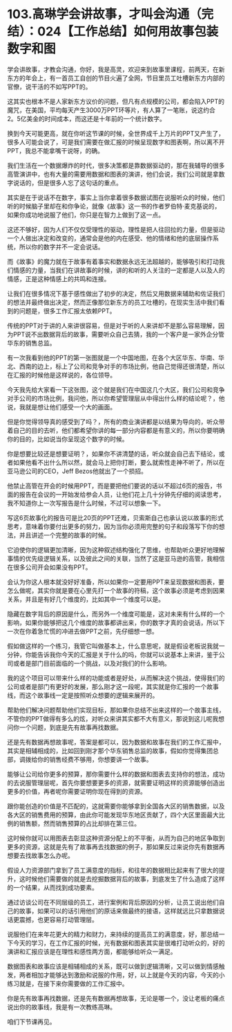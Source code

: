 # 103.高琳学会讲故事，才叫会沟通（完结）：024【工作总结】如何用故事包装数字和图

学会讲故事，才教会沟通，你好，我是高灵，欢迎来到故事里课程，前两天，在新东方的年会上，有一首员工自创的节目火遍了全网，节目里员工吐槽新东方内部的官僚，说干活的不如写PPT的。

这其实也根本不是人家新东方议价的问题，但凡有点规模的公司，都会陷入PPT的魔咒，在美国，平均每天产生3000万PPT环等片，有人算了一笔账，说这约合2。5亿美金的时间成本，而这还是十年前的一个统计数字。

换到今天可能更高，就在你听这节课的时候，全世界成千上万片的PPT又产生了，很多人可能会说了，可是我们需要在做汇报的时候呈现数字和图表啊，所以离不开PPT，我总不能拿嘴干说呀，的确。

我们生活在一个数据爆炸的时代，很多决策都是靠数据驱动的，那在我辅导的很多高管演讲中，也有大量的需要用数据和图表的演讲，他们会说，我们公司就是拿数字说话的，但是很多人忘了这句话的重点。

其实是在于说话不在数字，事实上当你拿着很多数据试图在说服听众的时候，他们听的时候脑子里却在和你争论，就像《故事》这一书的作者罗伯特·麦克基说的，如果你成功地说服了他们，你只是在智力上做到了这一点。

这还不够好，因为人们不仅仅受理性的驱动，理性是把人往回拉的力量，但是驱动一个人做出决定和改变的，通常会是他的内在感受、他的情绪和他的底层操作系统，所以你的数字并不一定会说话。

而《故事》的魔力就在于故事有着事实和数据永远无法超越的，能够吸引和打动我们情感的力量，当我们在讲故事的时候，讲的和听的人关注的一定都是人以及人的情感，正是这种情感上的共鸣和连接。

让我们在很多情况下基于感性做出了初步的决定，然后又用数据来辅助和佐证我们的想法并最终做出决定，然而正像那位新东方的员工吐槽的，在现实生活中我们看到的问题是，很多工作汇报太依赖PPT。

传统的PPT对于讲的人来讲很容易，但是对于听的人来讲却不是那么容易理解，因为PPT说不出数据背后的故事，需要听众自己去猜，我的一个客户是一家外企分管华东的销售总监。

有一次我看到他的PPT的第一张图就是一个中国地图，在各个大区华东、华南、华北、西南的边上，标上了公司和竞争对手的市场比例，他自己觉得还很清楚，所以在汇报的时候他是这样说的，各位领导。

今天我先给大家看一下这张图，这个就是我们在中国这几个大区，我们公司和竞争对手公司的市场比例，我问他，所以你希望管理层从中得出什么样的结论呢？，他说，我就是想让他们感受一个大的画面。

但是你觉得领导真的感受到了吗？，所有的商业演讲都是以结果为导向的，听众带着自己的目的去听，他们都希望你讲的每一部分内容都是有意义的，所以你要明确你的目的，比如说当你呈现这个数字的时候。

你是想要比较还是想要证明？，如果你不讲清楚的话，听众就会自己去下结论，或者如果他看不出什么所以然，就会马上把你打断，要么就索性走神不听了，所以在亚马逊公司的CEO，Jeff Bezos他就出了一个损招。

他禁止高管在开会的时候用PPT，而是要把他们要说的话以不超过6页的报告，书面的报告在会议的一开始发给参会人员，让他们花上几十分钟先仔细的阅读思考，我不知道你上一次写报告是什么时候，不过可以想象一下。

写这6页故事化的报告可是比20页的PPT还难，贝索斯自己也承认说以故事的形式思考，意味着你要付出更多的努力，因为当你必须用完整的句子和段落写下你的想法，并且讲述一个完整的故事的时候。

它迫使你的逻辑更加清晰，因为这种叙述结构强化了思维，也帮助听众更好地理解事情的优先级逻辑关系，以及彼此之间的关联，当然了这是亚马逊的高管，我相信在很多公司开会如果没有PPT。

会认为你这人根本就没好好准备，所以如果你一定要用PPT来呈现数据和图表，要怎么做呢，其实你就是要在心里先打一个故事的符稿，这个故事必须是考虑到因果关系，并且是有好几个维度的，比如其中一个维度可以是。

隐藏在数字背后的原因是什么，而另外一个维度可能是，这对未来有什么样的一个影响，如果你能够把这几个维度的故事都讲出来，你的数字才真的会说话，所以下一次在你着急忙慌的冲进去做PPT之前，先仔细想一想。

假如做这样的一个练习，我管它叫做基本上，什么意思呢，就是假设老板说我就一分钟，你能告诉我你今天的汇报是关于什么的吗，你就可以说基本上来讲，鉴于公司或者是部门目前面临的一个挑战，以及对我们的什么影响。

我的这个项目可以带来什么样的功能或者是好处，从而解决这个挑战，使得我们的公司或者是部门有更好的发展，那么刚才这一段呢，其实就是你汇报的一个故事线，而这个故事线一定是按照听众想要的逻辑来展开的。

帮助他们解决问题帮助他们实现目标，那如果你总结不出来这样的一个故事主线，不管你的PPT做得有多么的炫，对听众来讲其实都不大有意义，那说到这儿呢我想问你一个问题，到底是先有故事再找数据。

还是先有数据再想故事呢，答案是都可以，因为数据和故事在我们的工作汇报中，其实是相辅相成的，比如回到刚才那个华东销售总监的故事，假如你觉得集团总部，调拨给你的销售经费不够用，你想要讲一个故事。

能够让公司给你更多的预算，那你需要什么样的数据和图表去支持你的想法，成功的去说服管理层呢，首先你要想要更多的资源，就需要证明这样的资源能够创造出更多的价值，再者呢你需要证明你现在得到的资源。

跟你能创造的价值是不匹配的，这就需要你能够拿到全国各大区的销售数据，以及各大区的销售费用的预算，由此你可能发现华东地区贡献了，四个大区里面最大比例的销售额，然而销售预算的占比却排在第三位。

这时候你就可以用图表去彰显这种资源分配上的不平衡，从而为自己的地区争取到更多的资源，这就是先有了故事再去找数据的例子，那如果反过来说你先有数据再想要去找故事怎么办呢。

假设人力资源部门拿到了员工满意度的指标，和往年的数据相比起来有了很大的提升，这时候他们需要做的就是去挖掘数据背后的故事，到底发生了什么造成了这样的一个结果，从而找到成功要素。

通过访谈公司在不同层级的员工，进行案例和背后原因的分析，让员工说出他们自己的故事，如果可以的话引用他们的原话来做最终的接语，这样就远比只拿数据说话更震撼，也更容易打动管理层。

说服他们在来年花更大的精力和财力，来持续的提高员工的满意度，好，那总结一下今天的学习，在工作汇报的时候，光有数据和图表其实是很难打动听众的，好的演讲和汇报应该是在理性和感性两方面，都能够给听众一满足。

数据图表和故事应该是相辅相成的关系，既可以做到逻辑清晰，又可以做到情感触发，两者相加才能够达到激励和说服的作用，好，以上就是今天的内容，今天的小练习就是，在接下来你需要做的工作汇报中。

你是先有故事再找数据，还是先有数据再想故事，无论是哪一个，没让老板的痛点说出你的故事线，我是有一次教练高琳。

咱们下节课再见。
